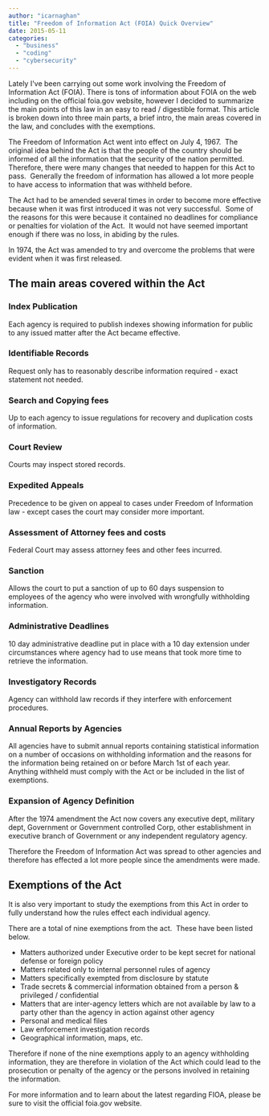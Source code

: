 ```yaml
---
author: "icarnaghan"
title: "Freedom of Information Act (FOIA) Quick Overview"
date: 2015-05-11
categories: 
  - "business"
  - "coding"
  - "cybersecurity"
---
```


Lately I've been carrying out some work involving the Freedom of Information Act (FOIA). There is tons of information about FOIA on the web including on the official foia.gov website, however I decided to summarize the main points of this law in an easy to read / digestible format. This article is broken down into three main parts, a brief intro, the main areas covered in the law, and concludes with the exemptions.

The Freedom of Information Act went into effect on July 4, 1967.  The original idea behind the Act is that the people of the country should be informed of all the information that the security of the nation permitted.  Therefore, there were many changes that needed to happen for this Act to pass.  Generally the freedom of information has allowed a lot more people to have access to information that was withheld before.

The Act had to be amended several times in order to become more effective because when it was first introduced it was not very successful.  Some of the reasons for this were because it contained no deadlines for compliance or penalties for violation of the Act.  It would not have seemed important enough if there was no loss, in abiding by the rules.

In 1974, the Act was amended to try and overcome the problems that were evident when it was first released.

## **The main areas covered within the Act**

### Index Publication

Each agency is required to publish indexes showing information for public to any issued matter after the Act became effective.

### Identifiable Records

Request only has to reasonably describe information required - exact statement not needed.

### Search and Copying fees

Up to each agency to issue regulations for recovery and duplication costs of information.

### Court Review

Courts may inspect stored records.

### Expedited Appeals

Precedence to be given on appeal to cases under Freedom of Information law - except cases the court may consider more important.

### Assessment of Attorney fees and costs

Federal Court may assess attorney fees and other fees incurred.

### Sanction

Allows the court to put a sanction of up to 60 days suspension to employees of the agency who were involved with wrongfully withholding information.

### Administrative Deadlines

10 day administrative deadline put in place with a 10 day extension under circumstances where agency had to use means that took more time to retrieve the information.

### Investigatory Records

Agency can withhold law records if they interfere with enforcement procedures.

### Annual Reports by Agencies

All agencies have to submit annual reports containing statistical information on a number of occasions on withholding information and the reasons for the information being retained on or before March 1st of each year.  Anything withheld must comply with the Act or be included in the list of exemptions.

### Expansion of Agency Definition

After the 1974 amendment the Act now covers any executive dept, military dept, Government or Government controlled Corp, other establishment in executive branch of Government or any independent regulatory agency.

Therefore the Freedom of Information Act was spread to other agencies and therefore has effected a lot more people since the amendments were made.

## Exemptions of the Act

It is also very important to study the exemptions from this Act in order to fully understand how the rules effect each individual agency.

There are a total of nine exemptions from the act.  These have been listed below.

- Matters authorized under Executive order to be kept secret for national defense or foreign policy
- Matters related only to internal personnel rules of agency
- Matters specifically exempted from disclosure by statute
- Trade secrets & commercial information obtained from a person & privileged / confidential
- Matters that are inter-agency letters which are not available by law to a party other than the agency in action against other agency
- Personal and medical files
- Law enforcement investigation records
- Geographical information, maps, etc.

Therefore if none of the nine exemptions apply to an agency withholding information, they are therefore in violation of the Act which could lead to the prosecution or penalty of the agency or the persons involved in retaining the information.

For more information and to learn about the latest regarding FIOA, please be sure to visit the official foia.gov website.
